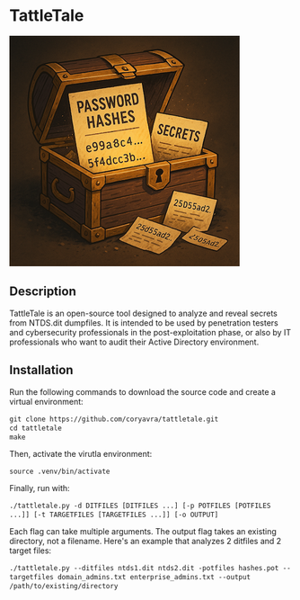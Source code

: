 # TattleTale

![TattleTale Logo](https://raw.githubusercontent.com/coryavra/tattletale/master/images/logo.png)

## Description

TattleTale is an open-source tool designed to analyze and reveal secrets from NTDS.dit dumpfiles. It is intended to be used by penetration testers and cybersecurity professionals in the post-exploitation phase, or also by IT professionals who want to audit their Active Directory environment.

## Installation

Run the following commands to download the source code and create a virtual environment:

```
git clone https://github.com/coryavra/tattletale.git
cd tattletale
make
```

Then, activate the virutla environment:
```
source .venv/bin/activate
```

Finally, run with:

```
./tattletale.py -d DITFILES [DITFILES ...] [-p POTFILES [POTFILES ...]] [-t TARGETFILES [TARGETFILES ...]] [-o OUTPUT]
```

Each flag can take multiple arguments. The output flag takes an existing directory, not a filename. Here's an example that analyzes 2 ditfiles and 2 target files:

```
./tattletale.py --ditfiles ntds1.dit ntds2.dit -potfiles hashes.pot --targetfiles domain_admins.txt enterprise_admins.txt --output /path/to/existing/directory
```